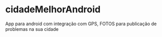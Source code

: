 # cidadeMelhorAndroid

App para android com integração com GPS, FOTOS para publicação de problemas na sua cidade
